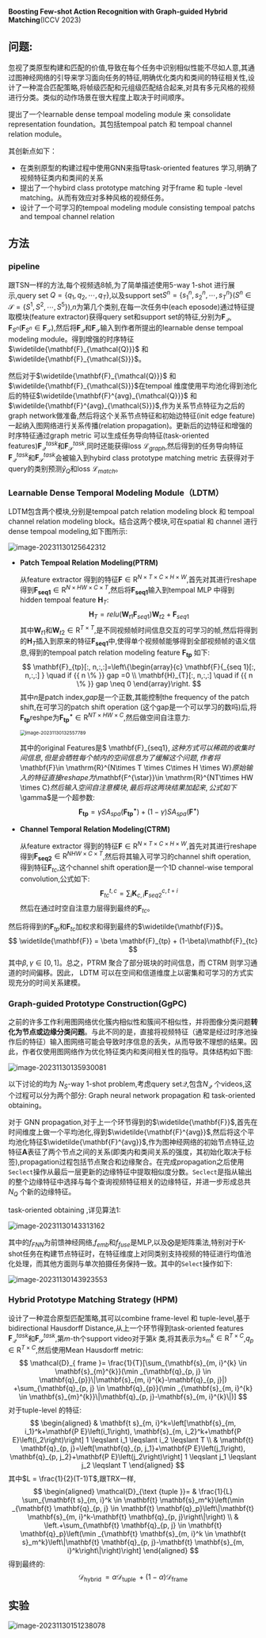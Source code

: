 **Boosting Few-shot Action Recognition with Graph-guided Hybrid Matching**(ICCV 2023)

## 问题:

忽视了类原型构建和匹配的价值,导致在每个任务中识别相似性能不尽如人意,其通过图神经网络的引导来学习面向任务的特征,明确优化类内和类间的特征相关性,设计了一种混合匹配策略,将帧级匹配和元组级匹配结合起来,对具有多元风格的视频进行分类。类似的动作场景在很大程度上取决于时间顺序。

提出了一个learnable dense tempoal modeling module 来 consolidate representation foundation。其包括tempoal patch 和 tempoal channel relation module。

其创新点如下：

- 在类别原型的构建过程中使用GNN来指导task-oriented features 学习,明确了视频特征类内和类间的关系
- 提出了一个hybird class prototype matching 对于frame 和 tuple -level matching。从而有效应对多种风格的视频任务。
- 设计了一个可学习的tempoal modeling module consisting tempoal patchs and tempoal channel relation

## 方法

### pipeline

跟TSN一样的方法,每个视频选8帧,为了简单描述使用5-way 1-shot 进行展示,query set $Q = \{q_1,q_2, \cdots ,q_T\}$,以及support set$S^n = \{s^n_1,s^n_2,\cdots,s^n_T\}(S^n \in \mathcal{S} = \{S^1,S^2,\cdots,S^5\})$,$n$为第几个类别,在每一次任务中(each eposode)通过特征提取模块(feature extractor)获得query set和support set的特征,分别为$\mathbf{F}_{\mathcal{Q}},\mathbf{F}_{S^n}(\mathbf{F}_{S^n}\in\mathbf{F}_{\mathcal{S}})$,然后将$\mathbf{F}_{\mathcal{Q}}$和$\mathbf{F}_{\mathcal{S}}$输入到作者所提出的learnable dense tempoal modeling module。得到增强的时序特征$\widetilde{\mathbf{F}_{\mathcal{Q}}}$ 和$\widetilde{\mathbf{F}_{\mathcal{S}}}$。

然后对于$\widetilde{\mathbf{F}_{\mathcal{Q}}}$ 和$\widetilde{\mathbf{F}_{\mathcal{S}}}$在tempoal 维度使用平均池化得到池化后的特征$\widetilde{\mathbf{F}^{avg}_{\mathcal{Q}}}$ 和$\widetilde{\mathbf{F}^{avg}_{\mathcal{S}}}$,作为关系节点特征为之后的graph network做准备,然后将这个关系节点特征和初始边特征(init edge feature)一起纳入图网络进行关系传播(relation propagation)。更新后的边特征和增强的时序特征通过graph metric 可以生成任务导向特征(task-oriented features)$\mathbf{F}^{task}_{\mathcal{Q}}$和$\mathbf{F}^{task}_{\mathcal{S}}$,同时还能获得loss $\mathcal{L}_{graph}$,然后得到的任务导向特征$\mathbf{F}^{task}_{\mathcal{Q}}$和$\mathbf{F}^{task}_{\mathcal{S}}$会被输入到hybird class prototype matching metric 去获得对于query的类别预测$\hat{y}_Q$和loss $\mathcal{L}_{match}$。

### Learnable Dense Temporal Modeling Module（LDTM）

LDTM包含两个模块,分别是tempoal patch relation modeling block 和 tempoal channel relation modeling block。结合这两个模块,可在spatial 和 channel 进行dense tempoal modeling,如下图所示:

![image-20231130125642312](attachments\image-20231130125642312.png)

- **Patch Tempoal Relation Modeling(PTRM)**

  从feature extractor 得到的特征$\mathbf{F}\in \mathrm{R}^{N\times T \times C\times H \times W}$,首先对其进行reshape得到$\mathbf{F_{seq1}}\in \mathrm{R}^{N\times HW \times C\times T}$,然后将$\mathbf{F_{seq1}}$输入到tempoal MLP 中得到 hidden tempoal feature $\mathbf{H}_T$:
  $$
  \mathbf{H}_T= relu(\mathbf{W}_{t1}\mathbf{F}_{seq1})\mathbf{W}_{t2} + \mathbf{F}_{seq1}
  $$
  其中$\mathbf{W}_{t1}$和$\mathbf{W}_{t2}\in \mathrm{R}^{T\times T}$,是不同视频帧时间信息交互的可学习的帧,然后将得到的$\mathbf{H}_T$插入到原来的特征$\mathbf{F_{seq1}}$中,使得单个视频帧能够得到全部视频帧的语义信息,得到的tempoal patch relation modeling feature $\mathbf{F_{tp}}$ 如下:
  $$
  \mathbf{F}_{tp}[:, n,:,:]=\left\{\begin{array}{c}
  \mathbf{F}{_{seq 1}[:, n,:,:] } \quad if {{ n \% }}  gap =0 \\
  \mathbf{H}_{T}[:, n,:,:]  \quad if {{ n \% }}  gap  \neq 0
  \end{array}\right.
  $$
  其中$n$是patch index,$gap$是一个正数,其能控制the frequency of the patch shift,在可学习的patch shift operation (这个gap是一个可以学习的数吗)后,将$\mathbf{F_{tp}}$reshpe为$\mathbf{F^{\star}_{tp}}\in \mathrm{R}^{NT\times HW \times C}$,然后做空间自注意力:

  <img src="attachments\image-20231130132557789.png" alt="image-20231130132557789" style="zoom: 67%;" />

  其中的original Features是$ \mathbf{F}_{seq1}$,这种方式可以稀疏的收集时间信息,但是会牺牲每个帧内的空间信息为了缓解这个问题,作者将$\mathbf{F}\in \mathrm{R}^{N\times T \times C\times H \times W}$原始输入的特征直接reshape为$\mathbf{F^{\star}}\in \mathrm{R}^{NT\times HW \times C}$然后输入空间自注意模块,最后将这两块结果加起来,公式如下$\gamma$是一个超参数:
  $$
  \mathbf{F_{tp}} = \gamma  SA_{spa}(\mathbf{F^{\star}_{tp}}) + (1-\gamma)SA_{spa}(\mathbf{F^{\star}})
  $$

- **Channel Temporal Relation Modeling(CTRM)**

  从feature extractor 得到的特征$\mathbf{F}\in \mathrm{R}^{N\times T \times C\times H \times W}$,首先对其进行reshape得到$\mathbf{F_{seq2}}\in \mathrm{R}^{NHW \times C\times T}$,然后将其输入可学习的channel shift operation,得到特征$\mathbf{F}_{tc}$,这个channel shift operation是一个1D channel-wise temporal convolution,公式如下:
  $$
  \mathbf{F}_{t c}^{t, c}=\sum_{i} \mathbf{K}_{c, i} \mathbf{F}_{s e q 2}^{c, t+i}
  $$
  然后在通过时空自注意力层得到最终的$\mathbf{F}_{tc}$。

然后将得到的$\mathbf{F}_{tp}$和$\mathbf{F}_{tc}$加权求和得到最终的$\widetilde{\mathbf{F}}$。
$$
\widetilde{\mathbf{F}} = \beta \mathbf{F}_{tp} + (1-\beta)\mathbf{F}_{tc}
$$
其中$\beta,\gamma \in [0,1]$。总之，PTRM 聚合了部分斑块的时间信息，而 CTRM 则学习通道的时间偏移。因此， LDTM 可以在空间和信道维度上以密集和可学习的方式实现充分的时间关系建模。

### Graph-guided Prototype Construction(GgPC)

之前的许多工作利用图网络优化簇内相似性和簇间不相似性，并将图像分类问题**转化为节点或边缘分类问题**。与此不同的是，直接将视频特征（通常是经过时序池操作后的特征）输入图网络可能会导致时序信息的丢失，从而导致不理想的结果。因此，作者仅使用图网络作为优化特征类内和类间相关性的指导。具体结构如下图:

![image-20231130135930081](attachments\image-20231130135930081.png)

以下讨论的均为 $N_S$-way 1-shot problem,考虑query set$\mathcal{Q}$,包含$N_{\mathcal{Q}}$ 个videos,这个过程可以分为两个部分: Graph neural network propagation 和 task-oriented obtaining。

对于 GNN propagation,对于上一个环节得到的$\widetilde{\mathbf{F}}$,首先在时间维度上做一个平均池化,得到$\widetilde{\mathbf{F}^{avg}}$,然后将这个平均池化特征$\widetilde{\mathbf{F}^{avg}}$,作为图神经网络的初始节点特征,边特征$\mathbf{A}$表征了两个节点之间的关系(即类内和类间关系的强度，其初始化取决于标签),propagation过程包括节点聚合和边缘聚合。在完成propagation之后使用`Seclect`操作从最后一层更新的边缘特征中提取相似度分数。`Seclect`是指从输出的整个边缘特征中选择与每个查询视频特征相关的边缘特征，并进一步形成总共$N_Q$ 个新的边缘特征。

task-oriented obtaining ,详见算法1:

![image-20231130143313162](attachments\image-20231130143313162.png)

其中的$f_{FNN}$为前馈神经网络,$f_{emb}$和$f_{fuse}$是MLP,以及$\bigotimes$是矩阵乘法,特别对于K-shot任务在构建节点特征时，在特征维度上对同类别支持视频的特征进行均值池化处理，而其他方面则与单次拍摄任务保持一致。其中的`Select`操作如下:

![image-20231130143923553](attachments\image-20231130143923553.png)

### Hybrid Prototype Matching Strategy (HPM)

设计了一种混合原型匹配策略,其可以combine frame-level 和 tuple-level,基于bidirectional Hausdorff Distance,从上一个环节得到task-oriented features $\mathbf{F}^{task}_{\mathcal{Q}}$和$\mathbf{F}^{task}_{\mathcal{S}}$,第$m$-th个support video对于第$k$ 类,将其表示为$s^k_m\in \mathrm{R}^{T\times C}$,$q_p \in \mathrm{R}^{T \times C}$,然后使用Mean Hausdorff metric:
$$
\mathcal{D}_{ frame }=  \frac{1}{T}[\sum_{\mathbf{s}_{m, i}^{k} \in \mathbf{s}_{m}^{k}}(\min _{\mathbf{q}_{p, j} \in \mathbf{q}_{p}}\|\mathbf{s}_{m, i}^{k}-\mathbf{q}_{p, j}|) 
 +\sum_{\mathbf{q}_{p, j} \in \mathbf{q}_{p}}(\min _{\mathbf{s}_{m, i}^{k} \in \mathbf{s}_{m}^{k}}\|\mathbf{q}_{p, j}-\mathbf{s}_{m, i}^{k}\|)]
$$
对于tuple-level 的特征:
$$
\begin{aligned}
& \mathbf{t s}_{m, i}^k=\left[\mathbf{s}_{m, i_1}^k+\mathbf{P E}\left(i_1\right), \mathbf{s}_{m, i_2}^k+\mathbf{P E}\left(i_2\right)\right] 1 \leqslant i_1 \leqslant i_2 \leqslant T \\
& \mathbf{t} \mathbf{q}_{p, j}=\left[\mathbf{q}_{p, j_1}+\mathbf{P E}\left(j_1\right), \mathbf{q}_{p, j_2}+\mathbf{P E}\left(j_2\right)\right] 1 \leqslant j_1 \leqslant j_2 \leqslant T
\end{aligned}
$$
其中$L = \frac{1}{2}(T-1)T$,跟TRX一样,
$$
\begin{aligned}
\mathcal{D}_{\text {tuple }}= & \frac{1}{L} \sum_{\mathbf{t s}_{m, i}^k \in \mathbf{t} \mathbf{s}_m^k}\left(\min _{\mathbf{t} \mathbf{q}_{p, j} \in \mathbf{t} \mathbf{q}_p}\left\|\mathbf{t} \mathbf{s}_{m, i}^k-\mathbf{t} \mathbf{q}_{p, j}\right\|\right) \\
& \left.+\sum_{\mathbf{t} \mathbf{q}_{p, j} \in \mathbf{t} \mathbf{q}_p}\left(\min _{\mathbf{t} \mathbf{s}_{m, i}^k \in \mathbf{t s}_m^k}\left\|\mathbf{t} \mathbf{q}_{p, j}-\mathbf{t} \mathbf{s}_{m, i}^k\right\|\right)\right]
\end{aligned}
$$
得到最终的:
$$
\mathcal{D}_{\text {hybrid }} = \alpha \mathcal{D}_{\text {tuple }} +(1-\alpha)\mathcal{D}_{\text {frame }}
$$

## 实验

![image-20231130151238078](attachments\image-20231130151238078.png)



